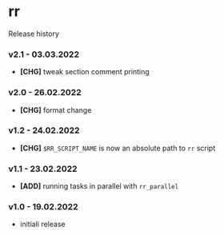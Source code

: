 # rr

Release history

### v2.1 - 03.03.2022

- **[CHG]** tweak section comment printing

### v2.0 - 26.02.2022

- **[CHG]** format change

### v1.2 - 24.02.2022

- **[CHG]** `$RR_SCRIPT_NAME` is now an absolute path to `rr` script

### v1.1 - 23.02.2022

- **[ADD]** running tasks in parallel with `rr_parallel`

### v1.0 - 19.02.2022

- initiali release
